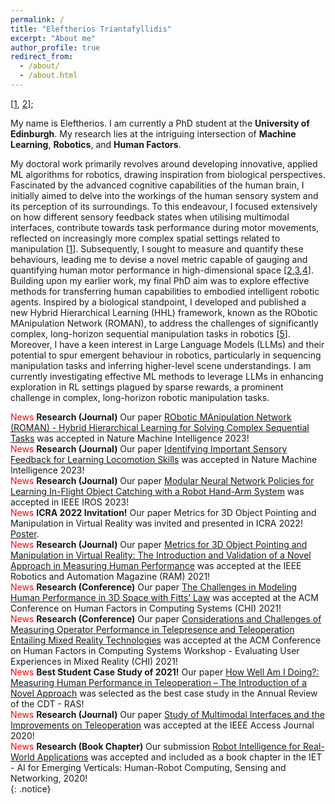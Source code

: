 ```yaml
---
permalink: /
title: "Eleftherios Triantafyllidis"
excerpt: "About me"
author_profile: true
redirect_from: 
  - /about/
  - /about.html
---
```


\[[1](https://ieeexplore.ieee.org/document/9309332?source=authoralert), [2](https://arxiv.org/abs/1907.06422)\];

My name is Eleftherios. I am currently a PhD student at the <b>University of Edinburgh</b>. My research lies at the intriguing intersection of <b>Machine Learning</b>, <b>Robotics</b>, and <b>Human Factors</b>. 

My doctoral work primarily revolves around developing innovative, applied ML algorithms for robotics, drawing inspiration from biological perspectives. Fascinated by the advanced cognitive capabilities of the human brain, I initially aimed to delve into the workings of the human sensory system and its perception of its surroundings. To this endeavour, I focused extensively on how different sensory feedback states when utilising multimodal interfaces, contribute towards task performance during motor movements, reflected on increasingly more complex spatial settings related to manipulation \[[1](https://ieeexplore.ieee.org/abstract/document/9076603)\]. Subsequently, I sought to measure and quantify these behaviours, leading me to devise a novel metric capable of gauging and quantifying human motor performance in high-dimensional space \[[2](https://ieeexplore.ieee.org/abstract/document/9492850),[3](https://dl.acm.org/doi/abs/10.1145/3411763.3443442),[4](https://arxiv.org/abs/2103.12702)\]. Building upon my earlier work, my final PhD aim was to explore effective methods for transferring human capabilities to embodied intelligent robotic agents. Inspired by a biological standpoint, I developed and published a new Hybrid Hierarchical Learning (HHL) framework, known as the RObotic MAnipulation Network (ROMAN), to address the challenges of significantly complex, long-horizon sequential manipulation tasks in robotics \[[5](https://arxiv.org/abs/2307.00125)\]. Moreover, I have a keen interest in Large Language Models (LLMs) and their potential to spur emergent behaviour in robotics, particularly in sequencing manipulation tasks and inferring higher-level scene understandings. I am currently investigating effective ML methods to leverage LLMs in enhancing exploration in RL settings plagued by sparse rewards, a prominent challenge in complex, long-horizon robotic manipulation tasks.
 
<span style="color:red"> News </span> **Research (Journal)** Our paper [RObotic MAnipulation Network (ROMAN) - Hybrid Hierarchical Learning for Solving Complex Sequential Tasks](https://arxiv.org/abs/2307.00125) was accepted in Nature Machine Intelligence 2023!<br/>
<span style="color:red"> News </span> **Research (Journal)** Our paper [Identifying Important Sensory Feedback for Learning Locomotion Skills](https://arxiv.org/abs/2306.17101) was accepted in Nature Machine Intelligence 2023!<br/>
<span style="color:red"> News </span> **Research (Journal)** Our paper [Modular Neural Network Policies for Learning In-Flight Object Catching with a Robot Hand-Arm System]() was accepted in IEEE IROS 2023!<br/>
<span style="color:red"> News </span>  **ICRA 2022 Invitation!** Our paper Metrics for 3D Object Pointing and Manipulation in Virtual Reality was invited and presented in ICRA 2022! [Poster](https://etriantafyllidis.github.io/files/icra_2022_poster_triantafyllidis.pdf). <br/>
<span style="color:red"> News </span> **Research (Journal)** Our paper [Metrics for 3D Object Pointing and Manipulation in Virtual Reality: The Introduction and Validation of a Novel Approach in Measuring Human Performance](https://ieeexplore.ieee.org/abstract/document/9492850) was accepted at the IEEE Robotics and Automation Magazine (RAM) 2021!<br/>
<span style="color:red"> News </span> **Research (Conference)** Our paper [The Challenges in Modeling Human Performance in 3D Space with Fitts’ Law](https://dl.acm.org/doi/abs/10.1145/3411763.3443442) was accepted at the ACM Conference on Human Factors in Computing Systems (CHI) 2021!<br/>
<span style="color:red"> News </span> **Research (Conference)** Our paper [Considerations and Challenges of Measuring Operator Performance in Telepresence and Teleoperation Entailing Mixed Reality Technologies](https://arxiv.org/abs/2103.12702) was accepted at the ACM Conference on Human Factors in Computing Systems Workshop - Evaluating User Experiences in Mixed Reality (CHI) 2021!<br/>
<span style="color:red"> News </span>  **Best Student Case Study of 2021!** Our paper [How Well Am I Doing?: Measuring Human Performance in Teleoperation – The Introduction of a Novel Approach](https://www.edinburgh-robotics.org/sites/default/files/Annual%20Review%202020-21%20Final%20version.pdf#page=62) was selected as the best case study in the Annual Review of the CDT - RAS!<br/>
<span style="color:red"> News </span> **Research (Journal)** Our paper [Study of Multimodal Interfaces and the Improvements on Teleoperation](https://ieeexplore.ieee.org/abstract/document/9076603) was accepted at the IEEE Access Journal 2020!<br/>
<span style="color:red"> News </span> **Research (Book Chapter)** Our submission [Robot Intelligence for Real-World Applications](https://digital-library.theiet.org/content/books/10.1049/pbpc034e_ch4) was accepted and included as a book chapter in the IET - AI for Emerging Verticals: Human-Robot Computing, Sensing and Networking, 2020!<br/>
{: .notice}

<!--
A data-driven personal website
======
Like many other Jekyll-based GitHub Pages templates, academicpages makes you separate the website's content from its form. The content & metadata of your website are in structured markdown files, while various other files constitute the theme, specifying how to transform that content & metadata into HTML pages. You keep these various markdown (.md), YAML (.yml), HTML, and CSS files in a public GitHub repository. Each time you commit and push an update to the repository, the [GitHub pages](https://pages.github.com/) service creates static HTML pages based on these files, which are hosted on GitHub's servers free of charge.

Many of the features of dynamic content management systems (like Wordpress) can be achieved in this fashion, using a fraction of the computational resources and with far less vulnerability to hacking and DDoSing. You can also modify the theme to your heart's content without touching the content of your site. If you get to a point where you've broken something in Jekyll/HTML/CSS beyond repair, your markdown files describing your talks, publications, etc. are safe. You can rollback the changes or even delete the repository and start over -- just be sure to save the markdown files! Finally, you can also write scripts that process the structured data on the site, such as [this one](https://github.com/academicpages/academicpages.github.io/blob/master/talkmap.ipynb) that analyzes metadata in pages about talks to display [a map of every location you've given a talk](https://academicpages.github.io/talkmap.html).

Getting started
======
1. Register a GitHub account if you don't have one and confirm your e-mail (required!)
1. Fork [this repository](https://github.com/academicpages/academicpages.github.io) by clicking the "fork" button in the top right. 
1. Go to the repository's settings (rightmost item in the tabs that start with "Code", should be below "Unwatch"). Rename the repository "[your GitHub username].github.io", which will also be your website's URL.
1. Set site-wide configuration and create content & metadata (see below -- also see [this set of diffs](http://archive.is/3TPas) showing what files were changed to set up [an example site](https://getorg-testacct.github.io) for a user with the username "getorg-testacct")
1. Upload any files (like PDFs, .zip files, etc.) to the files/ directory. They will appear at https://[your GitHub username].github.io/files/example.pdf.  
1. Check status by going to the repository settings, in the "GitHub pages" section

Site-wide configuration
------
The main configuration file for the site is in the base directory in [_config.yml](https://github.com/academicpages/academicpages.github.io/blob/master/_config.yml), which defines the content in the sidebars and other site-wide features. You will need to replace the default variables with ones about yourself and your site's github repository. The configuration file for the top menu is in [_data/navigation.yml](https://github.com/academicpages/academicpages.github.io/blob/master/_data/navigation.yml). For example, if you don't have a portfolio or blog posts, you can remove those items from that navigation.yml file to remove them from the header. 

Create content & metadata
------
For site content, there is one markdown file for each type of content, which are stored in directories like _publications, _talks, _posts, _teaching, or _pages. For example, each talk is a markdown file in the [_talks directory](https://github.com/academicpages/academicpages.github.io/tree/master/_talks). At the top of each markdown file is structured data in YAML about the talk, which the theme will parse to do lots of cool stuff. The same structured data about a talk is used to generate the list of talks on the [Talks page](https://academicpages.github.io/talks), each [individual page](https://academicpages.github.io/talks/2012-03-01-talk-1) for specific talks, the talks section for the [CV page](https://academicpages.github.io/cv), and the [map of places you've given a talk](https://academicpages.github.io/talkmap.html) (if you run this [python file](https://github.com/academicpages/academicpages.github.io/blob/master/talkmap.py) or [Jupyter notebook](https://github.com/academicpages/academicpages.github.io/blob/master/talkmap.ipynb), which creates the HTML for the map based on the contents of the _talks directory).

**Markdown generator**

I have also created [a set of Jupyter notebooks](https://github.com/academicpages/academicpages.github.io/tree/master/markdown_generator
) that converts a CSV containing structured data about talks or presentations into individual markdown files that will be properly formatted for the academicpages template. The sample CSVs in that directory are the ones I used to create my own personal website at stuartgeiger.com. My usual workflow is that I keep a spreadsheet of my publications and talks, then run the code in these notebooks to generate the markdown files, then commit and push them to the GitHub repository.

How to edit your site's GitHub repository
------
Many people use a git client to create files on their local computer and then push them to GitHub's servers. If you are not familiar with git, you can directly edit these configuration and markdown files directly in the github.com interface. Navigate to a file (like [this one](https://github.com/academicpages/academicpages.github.io/blob/master/_talks/2012-03-01-talk-1.md) and click the pencil icon in the top right of the content preview (to the right of the "Raw | Blame | History" buttons). You can delete a file by clicking the trashcan icon to the right of the pencil icon. You can also create new files or upload files by navigating to a directory and clicking the "Create new file" or "Upload files" buttons. 

Example: editing a markdown file for a talk
![Editing a markdown file for a talk](/images/editing-talk.png)

For more info
------
More info about configuring academicpages can be found in [the guide](https://academicpages.github.io/markdown/). The [guides for the Minimal Mistakes theme](https://mmistakes.github.io/minimal-mistakes/docs/configuration/) (which this theme was forked from) might also be helpful. -->
